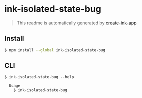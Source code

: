 # ink-isolated-state-bug

> This readme is automatically generated by [create-ink-app](https://github.com/vadimdemedes/create-ink-app)


## Install

```bash
$ npm install --global ink-isolated-state-bug
```


## CLI

```
$ ink-isolated-state-bug --help

  Usage
    $ ink-isolated-state-bug
```
